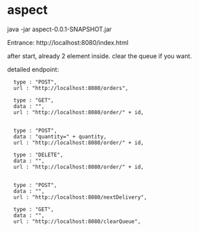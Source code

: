 # aspect
java -jar aspect-0.0.1-SNAPSHOT.jar

Entrance: http://localhost:8080/index.html

after start, already 2 element inside. 
clear the queue if you want.

detailed endpoint:
      
      type : "POST",
      url : "http://localhost:8080/orders",

      type : "GET",
      data : "",
      url : "http://localhost:8080/order/" + id,


      type : "POST",
      data : "quantity=" + quantity,
      url : "http://localhost:8080/order/" + id,

      type : "DELETE",
      data : "",
      url : "http://localhost:8080/order/" + id,


      type : "POST",
      data : "",
      url : "http://localhost:8080/nextDelivery",

      type : "GET",
      data : "",
      url : "http://localhost:8080/clearQueue",
